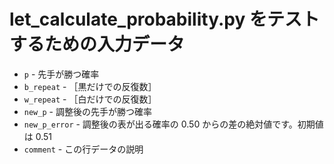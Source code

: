 # let_calculate_probability.py をテストするための入力データ

* `p` - 先手が勝つ確率
* `b_repeat` - ［黒だけでの反復数］
* `w_repeat` - ［白だけでの反復数］
* `new_p` - 調整後の先手が勝つ確率
* `new_p_error` - 調整後の表が出る確率の 0.50 からの差の絶対値です。初期値は 0.51
* `comment` - この行データの説明
